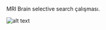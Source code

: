 MRI Brain selective search çalışması.


![alt text](https://raw.githubusercontent.com/ResulSilay/WPF-MVVM-Basic-Example./master/Application.png)

